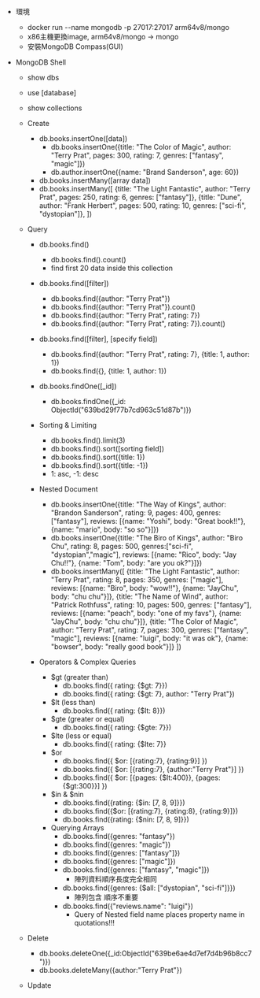 - 環境
  - docker run --name mongodb -p 27017:27017 arm64v8/mongo
  - x86主機更換image, arm64v8/mongo -> mongo
  - 安裝MongoDB Compass(GUI)
  
- MongoDB Shell
  - show dbs
  - use [database]
  - show collections
    
  - Create
    - db.books.insertOne([data])
      - db.books.insertOne({title: "The Color of Magic", author: "Terry Prat", pages: 300, rating: 7, genres: ["fantasy", "magic"]})
      - db.author.insertOne({name: "Brand Sanderson", age: 60})
    - db.books.insertMany([array data])
    - db.books.insertMany([
      {title: "The Light Fantastic", author: "Terry Prat", pages: 250, rating: 6, genres: ["fantasy"]},
      {title: "Dune", author: "Frank Herbert", pages: 500, rating: 10, genres: ["sci-fi", "dystopian"]},
      ])
      
  - Query
    - db.books.find()
      - db.books.find().count()
      - find first 20 data inside this collection
    - db.books.find([filter])
      - db.books.find({author: "Terry Prat"})
      - db.books.find({author: "Terry Prat"}).count()
      - db.books.find({author: "Terry Prat", rating: 7})
      - db.books.find({author: "Terry Prat", rating: 7}).count()
    - db.books.find([filter], [specify field])
      - db.books.find({author: "Terry Prat", rating: 7}, {title: 1, author: 1})
      - db.books.find({}, {title: 1, author: 1})
    - db.books.findOne([_id])
      - db.books.findOne({_id: ObjectId("639bd29f77b7cd963c51d87b")})
    
    - Sorting & Limiting
      - db.books.find().limit(3)
      - db.books.find().sort([sorting field])
      - db.books.find().sort({title: 1})
      - db.books.find().sort({title: -1})
      - 1: asc, -1: desc
  
    - Nested Document
      - db.books.insertOne({title: "The Way of Kings", author: "Brandon Sanderson", rating: 9, pages: 400, genres:["fantasy"], reviews: [{name: "Yoshi", body: "Great book!!"}, {name: "mario", body: "so so"}]})
      - db.books.insertOne({title: "The Biro of Kings", author: "Biro Chu", rating: 8, pages: 500, genres:["sci-fi", "dystopian","magic"], reviews: [{name: "Rico", body: "Jay Chu!!"}, {name: "Tom", body: "are you ok?"}]})
      - db.books.insertMany([
          {title: "The Light Fantastic", author: "Terry Prat", rating: 8, pages: 350, genres: ["magic"], reviews: [{name: "Biro", body: "wow!!"}, {name: "JayChu", body: "chu chu"}]},
          {title: "The Name of Wind", author: "Patrick Rothfuss", rating: 10, pages: 500, genres: ["fantasy"], reviews: [{name: "peach", body: "one of my favs"}, {name: "JayChu", body: "chu chu"}]},
          {title: "The Color of Magic", author: "Terry Prat", rating: 7, pages: 300, genres: ["fantasy", "magic"], reviews: [{name: "luigi", body: "it was ok"}, {name: "bowser", body: "really good book"}]}
        ])
      
    - Operators & Complex Queries
      - $gt (greater than)
        - db.books.find({ rating: {$gt: 7}})
        - db.books.find({ rating: {$gt: 7}, author: "Terry Prat"})
      - $lt (less than)
        - db.books.find({ rating: {$lt: 8}})
      - $gte (greater or equal)
        - db.books.find({ rating: {$gte: 7}})
      - $lte (less or equal)
        - db.books.find({ rating: {$lte: 7}}
      - $or
        - db.books.find({ $or: [{rating:7}, {rating:9}] })
        - db.books.find({ $or: [{rating:7}, {author:"Terry Prat"}] })
        - db.books.find({ $or: [{pages: {$lt:400}}, {pages: {$gt:300}}] })
      - $in & $nin 
        - db.books.find({rating: {$in: [7, 8, 9]}})
        - db.books.find({$or: [{rating:7}, {rating:8}, {rating:9}]})
        - db.books.find({rating: {$nin: [7, 8, 9]}})
      - Querying Arrays
        - db.books.find({genres: "fantasy"})
        - db.books.find({genres: "magic"})
        - db.books.find({genres: ["fantasy"]})
        - db.books.find({genres: ["magic"]}) 
        - db.books.find({genres: ["fantasy", "magic"]})
          - 陣列資料順序長度完全相同
        - db.books.find({genres: {$all: ["dystopian", "sci-fi"]}})
          - 陣列包含 順序不重要
        - db.books.find({"reviews.name": "luigi"})
          - Query of Nested field name places property name in quotations!!!
    
  - Delete
      - db.books.deleteOne({_id:ObjectId("639be6ae4d7ef7d4b96b8cc7")})
      - db.books.deleteMany({author:"Terry Prat"})
    
  - Update
    
  
